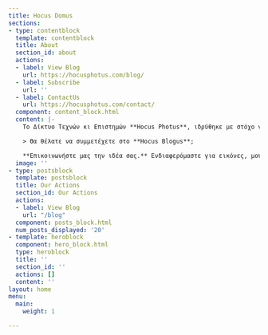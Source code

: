 ```yaml
---
title: Hocus Domus
sections:
- type: contentblock
  template: contentblock
  title: About
  section_id: about
  actions:
  - label: View Blog
    url: https://hocusphotus.com/blog/
  - label: Subscribe
    url: ''
  - label: ContactUs
    url: https://hocusphotus.com/contact/
  component: content_block.html
  content: |-
    Το Δίκτυο Τεχνών κι Επιστημών **Hocus Photus**, ιδρύθηκε με στόχο να συνδέσει και να ενώσει όλους όσους ενδιαφέρονται για μια βαθύτερη προσέγγιση της Τέχνης, όσο και για την εξέλιξή της. Για το λόγο αυτό, σκεφτήκαμε να ξεκινήσουμε αυτό το blog, δημιουργώντας έτσι, δειλά, μια εστία, με την ελπίδα της ανεύρεσης και συνεύρεσης φίλων που διψούν γι’ αναζήτηση και δράση.

    > Θα θέλατε να συμμετέχετε στο **Hocus Blogus**;

    **Επικοινωνήστε μας την ιδέα σας.** Ενδιαφερόμαστε για εικόνες, μουσική και κείμενα που μπορεί να αφορούν σε διαφορετικούς τομείς της Τέχνης, αλλά και της Επιστήμης, όταν σχετίζεται με την Τέχνη.
  image: ''
- type: postsblock
  template: postsblock
  title: Our Actions
  section_id: Our Actions
  actions:
  - label: View Blog
    url: "/blog"
  component: posts_block.html
  num_posts_displayed: '20'
- template: heroblock
  component: hero_block.html
  type: heroblock
  title: ''
  section_id: ''
  actions: []
  content: ''
layout: home
menu:
  main:
    weight: 1

---
```

